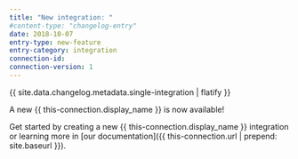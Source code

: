 ```yaml
---
title: "New integration: "
#content-type: "changelog-entry"
date: 2018-10-07
entry-type: new-feature
entry-category: integration
connection-id: 
connection-version: 1
---
```

{{ site.data.changelog.metadata.single-integration | flatify }}

A new {{ this-connection.display_name }} is now available!

Get started by creating a new {{ this-connection.display_name }} integration or learning more in [our documentation]({{ this-connection.url | prepend: site.baseurl }}).